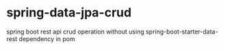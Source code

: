 # spring-data-jpa-crud
spring boot rest api crud operation without using spring-boot-starter-data-rest dependency in pom

